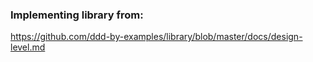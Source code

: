 ### **Implementing library from:**
https://github.com/ddd-by-examples/library/blob/master/docs/design-level.md
